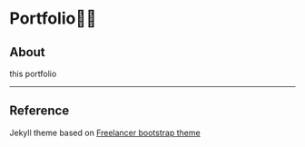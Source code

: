 # Portfolio👨‍💻

## About
this portfolio





---

## Reference
Jekyll theme based on [Freelancer bootstrap theme ](http://startbootstrap.com/template-overviews/freelancer/)